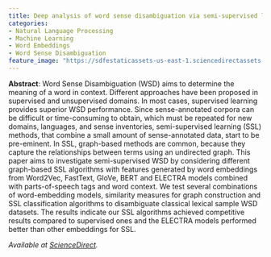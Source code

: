 ```yaml
---
title: Deep analysis of word sense disambiguation via semi-supervised learning and neural word representations
categories:
- Natural Language Processing
- Machine Learning
- Word Embeddings
- Word Sense Disambiguation
feature_image: "https://sdfestaticassets-us-east-1.sciencedirectassets.com/prod/31672674410cbc4b32e70ee09326d5f731ffdf6f/image/elsevier-non-solus.svg"
---
```


**Abstract**: Word Sense Disambiguation (WSD) aims to determine the meaning of a word in context. Different approaches have been proposed in supervised and unsupervised domains. In most cases, supervised learning provides superior WSD performance. Since sense-annotated corpora can be difficult or time-consuming to obtain, which must be repeated for new domains, languages, and sense inventories, semi-supervised learning (SSL) methods, that combine a small amount of sense-annotated data, start to be pre-eminent. In SSL, graph-based methods are common, because they capture the relationships between terms using an undirected graph. This paper aims to investigate semi-supervised WSD by considering different graph-based SSL algorithms with features generated by word embeddings from Word2Vec, FastText, GloVe, BERT and ELECTRA models combined with parts-of-speech tags and word context. We test several combinations of word-embedding models, similarity measures for graph construction and SSL classification algorithms to disambiguate classical lexical sample WSD datasets. The results indicate our SSL algorithms achieved competitive results compared to supervised ones and the ELECTRA models performed better than other embeddings for SSL.

_Available at [ScienceDirect](https://www.sciencedirect.com/science/article/abs/pii/S0020025521003273)._

